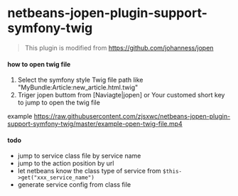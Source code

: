 # netbeans-jopen-plugin-support-symfony-twig

> This plugin is modified from https://github.com/johanness/jopen

#### how to open twig file

1. Select the symfony style Twig file path like "MyBundle:Article:new_article.html.twig"
2. Triger jopen buttom from [Naviagte|jopen] or Your customed short key to jump to open the twig file 

example https://raw.githubusercontent.com/zjsxwc/netbeans-jopen-plugin-support-symfony-twig/master/example-open-twig-file.mp4


#### todo

- jump to service class file by service name
- jump to the action position by url
- let netbeans know the class type of service from `$this->get("xxx_service_name")`
- generate service config from class file
